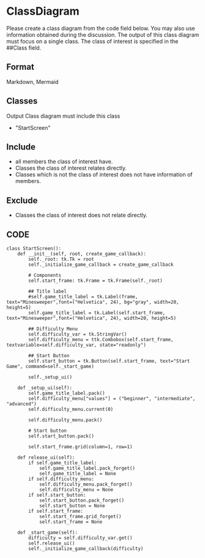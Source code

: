 # ClassDiagram
Please create a class diagram from the code field below.
You may also use information obtained during the discussion.
The output of this class diagram must focus on a single class.
The class of interest is specified in the ##Class field.

## Format
Markdown, Mermaid

## Classes
Output Class diagram must include this class
* "StartScreen"

## Include
* all members the class of interest have.
* Classes the class of interest relates directly.
* Classes which is not the class of interest does not have information of members.

## Exclude
* Classes the class of interest does not relate directly.


## CODE
```
class StartScreen():
    def __init__(self, root, create_game_callback):
        self._root: tk.Tk = root
        self._initialize_game_callback = create_game_callback

        # Components
        self.start_frame: tk.Frame = tk.Frame(self._root)

        ## Title label
        #self.game_title_label = tk.Label(frame, text="Minesweeper",font=("Helvetica", 24), bg="gray", width=20, height=5)
        self.game_title_label = tk.Label(self.start_frame, text="Minesweeper",font=("Helvetica", 24), width=20, height=5)

        ## Difficulty Menu
        self.difficulty_var = tk.StringVar()
        self.difficulty_menu = ttk.Combobox(self.start_frame, textvariable=self.difficulty_var, state="readonly")

        ## Start Button
        self.start_button = tk.Button(self.start_frame, text="Start Game", command=self._start_game)

        self._setup_ui()

    def _setup_ui(self):           
        self.game_title_label.pack()
        self.difficulty_menu["values"] = ("beginner", "intermediate", "advanced")
        self.difficulty_menu.current(0)
        
        self.difficulty_menu.pack()

        # Start button
        self.start_button.pack()

        self.start_frame.grid(column=1, row=1)
    
    def release_ui(self):
        if self.game_title_label:
            self.game_title_label.pack_forget()
            self.game_title_label = None
        if self.difficulty_menu:
            self.difficulty_menu.pack_forget()
            self.difficulty_menu = None
        if self.start_button:
            self.start_button.pack_forget()
            self.start_button = None
        if self.start_frame:
            self.start_frame.grid_forget()
            self.start_frame = None

    def _start_game(self):
        difficulty = self.difficulty_var.get()
        self.release_ui()
        self._initialize_game_callback(difficulty)


```
